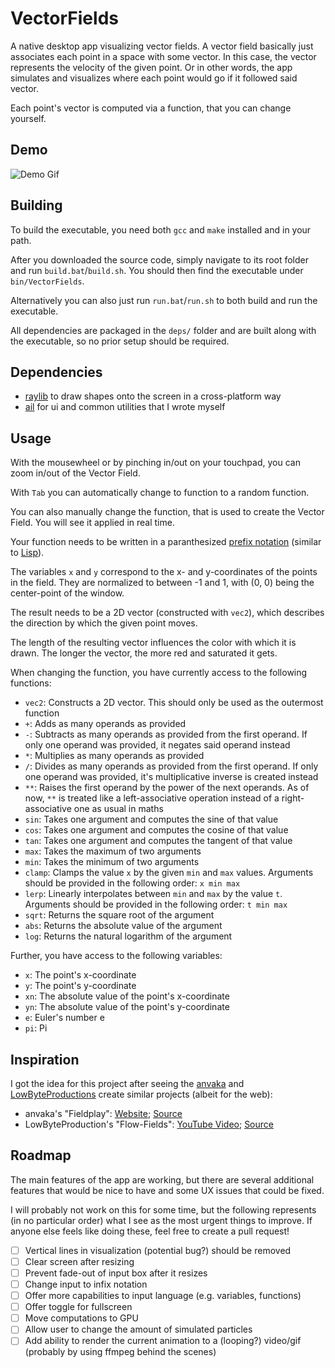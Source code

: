 # VectorFields

A native desktop app visualizing vector fields. A vector field basically just associates each point in a space with some vector. In this case, the vector represents the velocity of the given point. Or in other words, the app simulates and visualizes where each point would go if it followed said vector.

Each point's vector is computed via a function, that you can change yourself.

## Demo

![Demo Gif](./docs/changing-func-demo.gif)

## Building

To build the executable, you need both `gcc` and `make` installed and in your path.

After you downloaded the source code, simply navigate to its root folder and run `build.bat`/`build.sh`. You should then find the executable under `bin/VectorFields`.

Alternatively you can also just run `run.bat`/`run.sh` to both build and run the executable.

All dependencies are packaged in the `deps/` folder and are built along with the executable, so no prior setup should be required.

## Dependencies

-   [raylib](https://github.com/raysan5/raylib) to draw shapes onto the screen in a cross-platform way
-   [ail](https://gthub.com/ArtInLines/ail) for ui and common utilities that I wrote myself

## Usage

With the mousewheel or by pinching in/out on your touchpad, you can zoom in/out of the Vector Field.

With `Tab` you can automatically change to function to a random function.

You can also manually change the function, that is used to create the Vector Field. You will see it applied in real time.

Your function needs to be written in a paranthesized [prefix notation](https://en.wikipedia.org/wiki/Polish_notation) (similar to [Lisp](<https://en.wikipedia.org/wiki/Lisp_(programming_language)>)).

The variables `x` and `y` correspond to the x- and y-coordinates of the points in the field. They are normalized to between -1 and 1, with (0, 0) being the center-point of the window.

The result needs to be a 2D vector (constructed with `vec2`), which describes the direction by which the given point moves.

The length of the resulting vector influences the color with which it is drawn. The longer the vector, the more red and saturated it gets.

When changing the function, you have currently access to the following functions:

-   `vec2`: Constructs a 2D vector. This should only be used as the outermost function
-   `+`: Adds as many operands as provided
-   `-`: Subtracts as many operands as provided from the first operand. If only one operand was provided, it negates said operand instead
-   `*`: Multiplies as many operands as provided
-   `/`: Divides as many operands as provided from the first operand. If only one operand was provided, it's multiplicative inverse is created instead
-   `**`: Raises the first operand by the power of the next operands. As of now, `**` is treated like a left-associative operation instead of a right-associative one as usual in maths
-   `sin`: Takes one argument and computes the sine of that value
-   `cos`: Takes one argument and computes the cosine of that value
-   `tan`: Takes one argument and computes the tangent of that value
-   `max`: Takes the maximum of two arguments
-   `min`: Takes the minimum of two arguments
-   `clamp`: Clamps the value `x` by the given `min` and `max` values. Arguments should be provided in the following order: `x min max`
-   `lerp`: Linearly interpolates between `min` and `max` by the value `t`. Arguments should be provided in the following order: `t min max`
-   `sqrt`: Returns the square root of the argument
-   `abs`: Returns the absolute value of the argument
-   `log`: Returns the natural logarithm of the argument

Further, you have access to the following variables:

-   `x`: The point's x-coordinate
-   `y`: The point's y-coordinate
-   `xn`: The absolute value of the point's x-coordinate
-   `yn`: The absolute value of the point's y-coordinate
-   `e`: Euler's number e
-   `pi`: Pi

## Inspiration

I got the idea for this project after seeing the [anvaka](https://github.com/anvaka) and [LowByteProductions](https://github.com/lowbyteproductions) create similar projects (albeit for the web):

-   anvaka's "Fieldplay": [Website](https://anvaka.github.io/fieldplay/); [Source](https://github.com/anvaka/fieldplay)
-   LowByteProduction's "Flow-Fields": [YouTube Video](https://www.youtube.com/watch?v=M_SUcX66SDA&t); [Source](https://github.com/lowbyteproductions/flow-fields)

## Roadmap

The main features of the app are working, but there are several additional features that would be nice to have and some UX issues that could be fixed.

I will probably not work on this for some time, but the following represents (in no particular order) what I see as the most urgent things to improve. If anyone else feels like doing these, feel free to create a pull request!

-   [ ] Vertical lines in visualization (potential bug?) should be removed
-   [ ] Clear screen after resizing
-   [ ] Prevent fade-out of input box after it resizes
-   [ ] Change input to infix notation
-   [ ] Offer more capabilities to input language (e.g. variables, functions)
-   [ ] Offer toggle for fullscreen
-   [ ] Move computations to GPU
-   [ ] Allow user to change the amount of simulated particles
-   [ ] Add ability to render the current animation to a (looping?) video/gif (probably by using ffmpeg behind the scenes)
